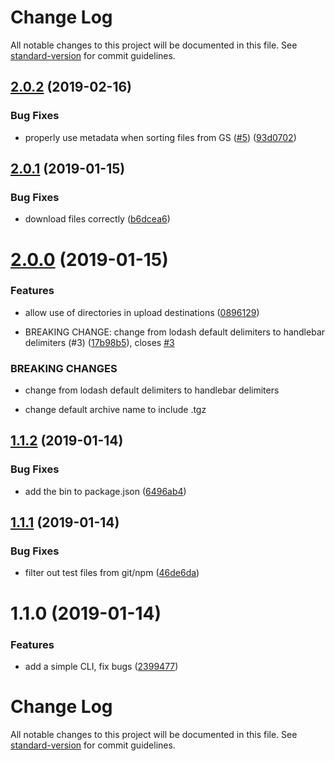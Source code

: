 # Change Log

All notable changes to this project will be documented in this file. See [standard-version](https://github.com/conventional-changelog/standard-version) for commit guidelines.

<a name="2.0.2"></a>
## [2.0.2](https://github.com/npm-wharf/cloud-archive/compare/v2.0.1...v2.0.2) (2019-02-16)


### Bug Fixes

* properly use metadata when sorting files from GS ([#5](https://github.com/npm-wharf/cloud-archive/issues/5)) ([93d0702](https://github.com/npm-wharf/cloud-archive/commit/93d0702))



<a name="2.0.1"></a>
## [2.0.1](https://github.com/npm-wharf/cloud-archive/compare/v2.0.0...v2.0.1) (2019-01-15)


### Bug Fixes

* download files correctly ([b6dcea6](https://github.com/npm-wharf/cloud-archive/commit/b6dcea6))



<a name="2.0.0"></a>
# [2.0.0](https://github.com/npm-wharf/cloud-archive/compare/v1.1.2...v2.0.0) (2019-01-15)


### Features

* allow use of directories in upload destinations ([0896129](https://github.com/npm-wharf/cloud-archive/commit/0896129))


* BREAKING CHANGE: change from lodash default delimiters to handlebar delimiters (#3) ([17b98b5](https://github.com/npm-wharf/cloud-archive/commit/17b98b5)), closes [#3](https://github.com/npm-wharf/cloud-archive/issues/3)


### BREAKING CHANGES

* change from lodash default delimiters to handlebar delimiters

* change default archive name to include .tgz



<a name="1.1.2"></a>
## [1.1.2](https://github.com/npm-wharf/cloud-archive/compare/v1.1.1...v1.1.2) (2019-01-14)


### Bug Fixes

* add the bin to package.json ([6496ab4](https://github.com/npm-wharf/cloud-archive/commit/6496ab4))



<a name="1.1.1"></a>
## [1.1.1](https://github.com/npm-wharf/cloud-archive/compare/v1.1.0...v1.1.1) (2019-01-14)


### Bug Fixes

* filter out test files from git/npm ([46de6da](https://github.com/npm-wharf/cloud-archive/commit/46de6da))



<a name="1.1.0"></a>
# 1.1.0 (2019-01-14)


### Features

* add a simple CLI, fix bugs ([2399477](https://github.com/npm-wharf/cloud-archive/commit/2399477))



# Change Log

All notable changes to this project will be documented in this file. See [standard-version](https://github.com/conventional-changelog/standard-version) for commit guidelines.
